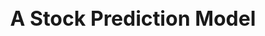 <div align="center">
    <h1 style="font-size: 32px; font-weight: bold;">A Stock Prediction Model</h1>
</div>
